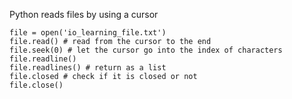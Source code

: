 Python reads files by using a cursor

```
file = open('io_learning_file.txt')
file.read() # read from the cursor to the end
file.seek(0) # let the cursor go into the index of characters
file.readline()
file.readlines() # return as a list
file.closed # check if it is closed or not
file.close()
```
